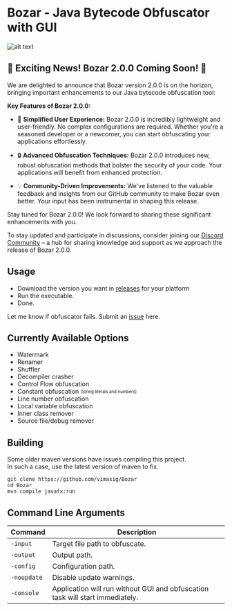 # Bozar - Java Bytecode Obfuscator with GUI

![alt text](https://i.imgur.com/SmgJbll.png)

## :tada: Exciting News! Bozar 2.0.0 Coming Soon! :tada:

We are delighted to announce that Bozar version 2.0.0 is on the horizon, bringing important enhancements to our Java bytecode obfuscation tool:

**Key Features of Bozar 2.0.0:**

- :rocket: **Simplified User Experience:** Bozar 2.0.0 is incredibly lightweight and user-friendly. No complex configurations are required. Whether you're a seasoned developer or a newcomer, you can start obfuscating your applications effortlessly.

- :lock: **Advanced Obfuscation Techniques:** Bozar 2.0.0 introduces new, robust obfuscation methods that bolster the security of your code. Your applications will benefit from enhanced protection.

- :bulb: **Community-Driven Improvements:** We've listened to the valuable feedback and insights from our GitHub community to make Bozar even better. Your input has been instrumental in shaping this release.

Stay tuned for Bozar 2.0.0! We look forward to sharing these significant enhancements with you.

To stay updated and participate in discussions, consider joining our [Discord Community](https://discord.gg/Yp3sDQ7y6S) – a hub for sharing knowledge and support as we approach the release of Bozar 2.0.0.

## Usage
* Download the version you want in [releases](https://github.com/vimasig/Bozar/releases) for your platform
* Run the executable.
* Done.

Let me know if obfuscator fails. Submit an [issue](https://github.com/vimasig/Bozar/issues) here.

## Currently Available Options
* Watermark
* Renamer
* Shuffler
* Decompiler crasher
* Control Flow obfuscation
* Constant obfuscation <sub><sup>(String literals and numbers)</sup></sub>
* Line number obfuscation
* Local variable obfuscation
* Inner class remover
* Source file/debug remover  

## Building
Some older maven versions have issues compiling this project.\
In such a case, use the latest version of maven to fix.
```
git clone https://github.com/vimasig/Bozar
cd Bozar
mvn compile javafx:run 
```

## Command Line Arguments
| Command | Description |
| --- | --- |
| `-input` | Target file path to obfuscate. |
| `-output` | Output path. |
| `-config` | Configuration path. |
| `-noupdate` | Disable update warnings. |
| `-console` | Application will run without GUI and obfuscation task will start immediately. |

